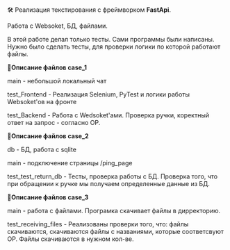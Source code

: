 🛠 Реализация текстирования с фреймворком **FastApi**.

Работа с Websoket, БД, файлами.

В этой работе делал только тесты. Сами программы были написаны. Нужно было сделать тесты, для проверки логики по которой работают файлы. 


🧰**Описание файлов case_1**

main - небольшой локальный чат

test_Frontend - Реализация Selenium, PyTest и логики работы Websoket'ов на фронте

test_Backend - Работа с Wedsoket'ами. Проверка ручки, коректный ответ на запрос - согласно ОР.


🧰**Описание файлов case_2**

db - БД, работа с sqlite

main - подключение страницы /ping_page

test_test_return_db - Тесты, проверка работы с БД. Проверка того, что при обращении к ручке мы получаем определенные данные из БД.


🧰**Описание файлов case_3**

main - работа с файлами. Програмка скачивает файлы в дирректорию. 

test_receiving_files - Реализованы проверки того, что: файлы скачиваются, скачиваются файлы с названиями, которые соответсвуют ОР. 
Файлы скачиваются в нужном кол-ве. 
